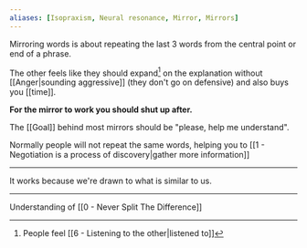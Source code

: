 ```yaml
---
aliases: [Isopraxism, Neural resonance, Mirror, Mirrors]
---
```


Mirroring words is about repeating the last 3 words from the central point or end of a phrase.

The other feels like they should expand[^1] on the explanation without [[Anger|sounding aggressive]] (they don't go on defensive) and also buys you [[time]].

**For the mirror to work you should shut up after.**

The [[Goal]] behind most mirrors should be "please, help me understand".

Normally people will not repeat the same words, helping you to [[1 - Negotiation is a process of discovery|gather more information]]

---

It works because we're drawn to what is similar to us.

---

Understanding of [[0 - Never Split The Difference]]

[^1]: People feel [[6 - Listening to the other|listened to]]